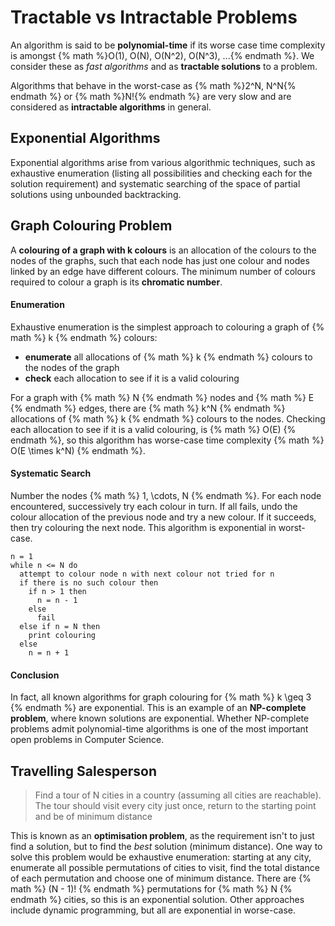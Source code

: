 # Tractable vs Intractable Problems

An algorithm is said to be **polynomial-time** if its worse case time complexity is amongst {% math %}O(1), O(N), O(N^2), O(N^3), ...{% endmath %}. We consider these as *fast algorithms* and as **tractable solutions** to a problem.

Algorithms that behave in the worst-case as {% math %}2^N, N^N{% endmath %} or {% math %}N!{% endmath %} are very slow and are considered as **intractable algorithms** in general.

## Exponential Algorithms
Exponential algorithms arise from various algorithmic techniques, such as exhaustive enumeration (listing all possibilities and checking each for the solution requirement) and systematic searching of the space of partial solutions using unbounded backtracking.

## Graph Colouring Problem
A **colouring of a graph with k colours** is an allocation of the colours to the nodes of the graphs, such that each node has just one colour and nodes linked by an edge have different colours. The minimum number of colours required to colour a graph is its **chromatic number**.

#### Enumeration
Exhaustive enumeration is the simplest approach to colouring a graph of {% math %} k {% endmath %} colours:
- **enumerate** all allocations of {% math %} k {% endmath %} colours to the nodes of the graph
- **check** each allocation to see if it is a valid colouring

For a graph with {% math %} N {% endmath %} nodes and {% math %} E {% endmath %} edges, there are {% math %} k^N {% endmath %} allocations of {% math %} k {% endmath %} colours to the nodes. Checking each allocation to see if it is a valid colouring, is {% math %} O(E) {% endmath %}, so this algorithm has worse-case time complexity {% math %} O(E \times k^N) {% endmath %}.

#### Systematic Search
Number the nodes {% math %} 1, \cdots, N {% endmath %}. For each node encountered, successively try each colour in turn. If all fails, undo the colour allocation of the previous node and try a new colour. If it succeeds, then try colouring the next node. This algorithm is exponential in worst-case.

```
n = 1
while n <= N do
  attempt to colour node n with next colour not tried for n
  if there is no such colour then
    if n > 1 then
      n = n - 1
    else
      fail
  else if n = N then
    print colouring
  else
    n = n + 1
```

#### Conclusion
In fact, all known algorithms for graph colouring for {% math %} k \geq 3 {% endmath %} are exponential. This is an example of an **NP-complete problem**, where known solutions are exponential. Whether NP-complete problems admit polynomial-time algorithms is one of the most important open problems in Computer Science.

## Travelling Salesperson
> Find a tour of N cities in a country (assuming all cities are reachable). The tour should visit every city just once, return to the starting point and be of minimum distance

This is known as an **optimisation problem**, as the requirement isn't to just find a solution, but to find the *best* solution (minimum distance). One way to solve this problem would be exhaustive enumeration: starting at any city, enumerate all possible permutations of cities to visit, find the total distance of each permutation and choose one of minimum distance. There are {% math %} (N - 1)! {% endmath %} permutations for {% math %} N {% endmath %} cities, so this is an exponential solution. Other approaches include dynamic programming, but all are exponential in worse-case.